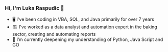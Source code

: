 ### Hi, I'm Luka Raspudic 👋

* 🖥️ I've been coding in VBA, SQL, and Java primarily for over 7 years
* 🏗️ I've worked as a data analyst and automation expert in the baking sector, creating and automating reports
* 🦀 I’m currently deepening my understanding of Python, Java Script and GO

